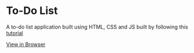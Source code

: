 # To-Do List

A to-do list application built using HTML, CSS and JS built by following this [tutorial](https://www.youtube.com/watch?v=W7FaYfuwu70&t=7s)

[View in Browser](https://htmlpreview.github.io/?https://github.com/joelmarvi/todo-app/blob/master/dist/index.html)